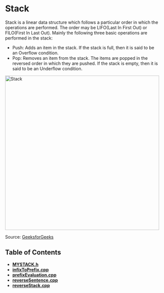 # **Stack**

Stack is a linear data structure which follows a particular order in which the operations are performed. The order may be LIFO(Last In First Out) or FILO(First In Last Out). Mainly the following three basic operations are performed in the stack:

- Push: Adds an item in the stack. If the stack is full, then it is said to be an Overflow condition.
- Pop: Removes an item from the stack. The items are popped in the reversed order in which they are pushed. If the stack is empty, then it is said to be an Underflow condition.

<img src="https://media.geeksforgeeks.org/wp-content/cdn-uploads/20221219100314/stack.drawio2.png" alt="Stack" width="500"/>

Source: [GeeksforGeeks](https://www.geeksforgeeks.org/stack-data-structure/)

## Table of Contents

- **[MYSTACK.h](MYSTACK.h)**
- **[infixToPrefix.cpp](infixToPrefix.cpp)**
- **[prefixEvaluation.cpp](prefixEvaluation.cpp)**
- **[reverseSentence.cpp](reverseSentence.cpp)**
- **[reverseStack.cpp](reverseStack.cpp)**
